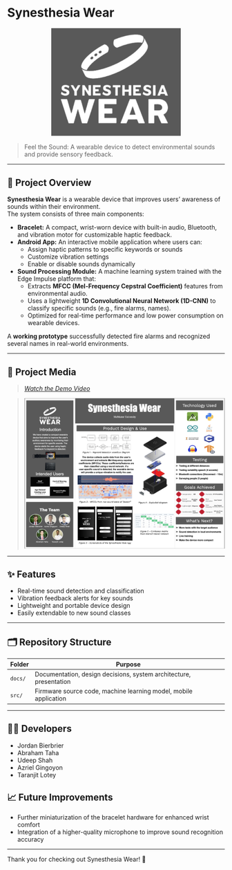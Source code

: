 

# Synesthesia Wear

<p align="center">
  <img src="docs/Presentations/EXPO/logo.png" alt="synesthesiaWear Logo" width="300"/>
</p>

> Feel the Sound: A wearable device to detect environmental sounds and provide sensory feedback.

---

## 📖 Project Overview

**Synesthesia Wear** is a wearable device that improves users’ awareness of sounds within their environment.  
The system consists of three main components:

- **Bracelet:** A compact, wrist-worn device with built-in audio, Bluetooth, and vibration motor for customizable haptic feedback.
- **Android App:** An interactive mobile application where users can:
  - Assign haptic patterns to specific keywords or sounds
  - Customize vibration settings
  - Enable or disable sounds dynamically
- **Sound Processing Module:** A machine learning system trained with the Edge Impulse platform that:
  - Extracts **MFCC (Mel-Frequency Cepstral Coefficient)** features from environmental audio.
  - Uses a lightweight **1D Convolutional Neural Network (1D-CNN)** to classify specific sounds (e.g., fire alarms, names).
  - Optimized for real-time performance and low power consumption on wearable devices.

A **working prototype** successfully detected fire alarms and recognized several names in real-world environments.

---


## 📸 Project Media
> _[Watch the Demo Video](docs/UserGuide/UserGuideVideo.mov)_

<!-- >[![View Poster](docs/poster_thumbnail.png)](docs/poster.pdf) -->

> ![View Poster](docs/Presentations/EXPO/Poster.png)

---

## ✨ Features
- Real-time sound detection and classification
- Vibration feedback alerts for key sounds
- Lightweight and portable device design
- Easily extendable to new sound classes

---


## 🗂 Repository Structure

| Folder           | Purpose                                                   |
|-----------------------|-----------------------------------------------------------|
| `docs/`               | Documentation, design decisions, system architecture, presentation     |
| `src/`                | Firmware source code, machine learning model, mobile application          |



---

## 👨‍💻 Developers
- Jordan Bierbrier
- Abraham Taha
- Udeep Shah
- Azriel Gingoyon
- Taranjit Lotey




## 📈 Future Improvements
- Further miniaturization of the bracelet hardware for enhanced wrist comfort
- Integration of a higher-quality microphone to improve sound recognition accuracy

---

Thank you for checking out Synesthesia Wear! 🎉
